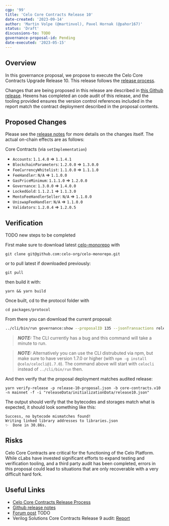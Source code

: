 ```yaml
---
cgp: '99'
title: 'Celo Core Contracts Release 10'
date-created: '2023-09-14'
author: 'Martin Volpe (@martinvol), Pavel Hornak (@pahor167)'
status: 'Draft'
discussions-to: TODO
governance-proposal-id: Pending
date-executed: '2023-05-15'
---
```


## Overview

In this governance proposal, we propose to execute the Celo Core Contracts Upgrade Release 10. This release follows the [release process](https://docs.celo.org/community/release-process/smart-contracts).

Changes that are being proposed in this release are described in [this Github release](https://github.com/celo-org/celo-monorepo/releases/tag/core-contracts.v10). Hexens has completed an code audit of this release, and the tooling provided ensures the version control references included in the report match the contract deployment described in the proposal contents.

## Proposed Changes

Please see the [release notes](https://github.com/celo-org/celo-monorepo/releases/tag/core-contracts.v10) for more details on the changes itself. The actual on-chain effects are as follows:

Core Contracts (via `setImplementation`)

- `Accounts`: `1.1.4.0` => `1.1.4.1`
- `BlockchainParameters`: `1.2.0.0` => `1.3.0.0`
- `FeeCurrencyWhitelist`: `1.1.0.0` => `1.1.1.0`
- `FeeHandler`: `N/A` => `1.1.0.0` 
- `GasPriceMinimum`: `1.1.1.0` => `1.2.0.0`
- `Governance`: `1.3.0.0` => `1.4.0.0`
- `LockedGold`: `1.1.2.1` => `1.1.3.0`
- `MentoFeeHandlerSeller`: `N/A` => `1.1.0.0` 
- `UniswapFeeHandler`: `N/A` => `1.1.0.0` 
- `Validators`: `1.2.0.4` => `1.2.0.5`

## Verification

TODO new steps to be completed

First make sure to download latest [celo-monorepo]([url](https://github.com/celo-org/celo-monorepo/)) with

`git clone git@github.com:celo-org/celo-monorepo.git`

or to pull latest if downloaded previously:

`git pull`

then build it with:

`yarn && yarn build`

Once built, cd to the protocol folder with 

`cd packages/protocol`

From there you can download the current proposal:

```bash
../cli/bin/run governance:show --proposalID 135 --jsonTransactions release-10-proposal.json --node https://forno.celo.org
```

> **_NOTE:_** The CLI currently has a bug and this command will take a minute to run.

> **_NOTE:_**  Alternatively you can use the CLI distrubuted via npm, but make sure to have version 1.7.0 or higher (with `npm -g install @celo/celocli@1.7.0`). The command above will start with `celocli` instead of `../cli/bin/run` then.


And then verify that the proposal deployment matches audited release:

```
yarn verify-release -p release-10-proposal.json -b core-contracts.v10 -n mainnet -f -i "releaseData/initializationData/release10.json"
```

The output should verify that the bytecodes and storages match what is expected, it should look something like this:

```
Success, no bytecode mismatches found!
Writing linked library addresses to libraries.json
✨  Done in 30.86s.
```

## Risks

Celo Core Contracts are critical for the functioning of the Celo Platform. While cLabs have invested significant efforts to expand testing and verification tooling, and a third party audit has been completed, errors in this proposal could lead to situations that are only recoverable with a very difficult hard fork.

## Useful Links

- [Celo Core Contracts Release Process](https://docs.celo.org/community/release-process/smart-contracts)
- [Github release notes](https://github.com/celo-org/celo-monorepo/releases/tag/core-contracts.v10.pre-audit)
- [Forum post](https://forum.celo.org/t/core-contracts-release-9/4050) TODO
- Verilog Solutions Core Contracts Release 9 audit: [Report](https://dev.d2fahgbkvecicf.amplifyapp.com/audits/celo_monorepo_pr_9798_2_10159/)
